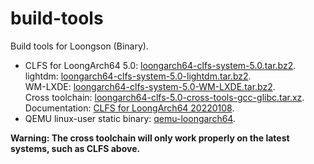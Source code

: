 # build-tools

Build tools for Loongson (Binary).

- CLFS for LoongArch64 5.0: [loongarch64-clfs-system-5.0.tar.bz2](https://github.com/loongson/build-tools/releases/download/2022.05.29/loongarch64-clfs-system-5.0.tar.bz2).  
lightdm: [loongarch64-clfs-system-5.0-lightdm.tar.bz2](https://github.com/loongson/build-tools/releases/download/2022.05.29/loongarch64-clfs-system-5.0-lightdm.tar.bz2).  
WM-LXDE: [loongarch64-clfs-system-5.0-WM-LXDE.tar.bz2](https://github.com/loongson/build-tools/releases/download/2022.05.29/loongarch64-clfs-system-5.0-WM-LXDE.tar.bz2).  
Cross toolchain: [loongarch64-clfs-5.0-cross-tools-gcc-glibc.tar.xz](https://github.com/loongson/build-tools/releases/download/2022.05.29/loongarch64-clfs-5.0-cross-tools-gcc-glibc.tar.xz).  
Documentation: [CLFS for LoongArch64 20220108](https://github.com/sunhaiyong1978/CLFS-for-LoongArch/blob/main/CLFS_For_LoongArch64-20220108.md).
- QEMU linux-user static binary: [qemu-loongarch64](https://github.com/loongson/build-tools/releases/download/2022.05.29/qemu-loongarch64).

**Warning: The cross toolchain will only work properly on the latest systems, such as CLFS above.**
